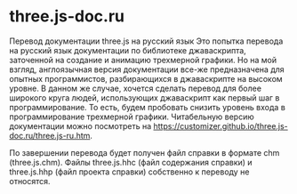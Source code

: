 # three.js-doc.ru
Перевод документации three.js на русский язык
Это попытка перевода на русский язык документации по библиотеке джаваскрипта, заточенной на создание и анимацию трехмерной графики.
Но на мой взгляд, англоязычная версия документации все-же предназначена для опытных программистов, разбирающихся в джаваскрипте на
высоком уровне. В данном же случае, хочется сделать перевод для более широкого круга людей, использующих джаваскрипт как первый шаг
в программирование. То есть, будем пробовать снизить уровень входа в программирование трехмерной графики.
Читабельную версию документации можно посмотреть  на https://customizer.github.io/three.js-doc.ru/three.js-ru.htm.

По завершении перевода будет получен файл справки в формате chm (three.js.chm). Файлы three.js.hhc (файл содержания справки) и three.js.hhp (файл проекта справки) собственно к переводу не относятся.
